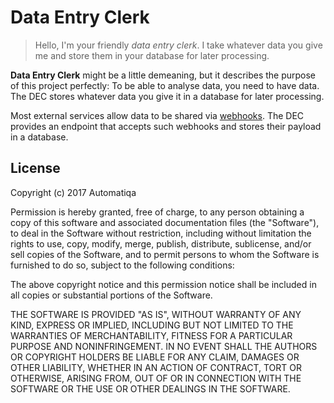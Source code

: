# Data Entry Clerk

> Hello, I'm your friendly _data entry clerk_. I take whatever data you give me
and store them in your database for later processing.

**Data Entry Clerk** might be a little demeaning, but it describes the purpose
of this project perfectly: To be able to analyse data, you need to have data.
The DEC stores whatever data you give it in a database for later processing.

Most external services allow data to be shared via [webhooks][webhook]. The DEC
provides an endpoint that accepts such webhooks and stores their payload in a
database.

## License

Copyright (c) 2017 Automatiqa

Permission is hereby granted, free of charge, to any person obtaining a copy
of this software and associated documentation files (the "Software"), to deal
in the Software without restriction, including without limitation the rights
to use, copy, modify, merge, publish, distribute, sublicense, and/or sell
copies of the Software, and to permit persons to whom the Software is
furnished to do so, subject to the following conditions:

The above copyright notice and this permission notice shall be included in all
copies or substantial portions of the Software.

THE SOFTWARE IS PROVIDED "AS IS", WITHOUT WARRANTY OF ANY KIND, EXPRESS OR
IMPLIED, INCLUDING BUT NOT LIMITED TO THE WARRANTIES OF MERCHANTABILITY,
FITNESS FOR A PARTICULAR PURPOSE AND NONINFRINGEMENT. IN NO EVENT SHALL THE
AUTHORS OR COPYRIGHT HOLDERS BE LIABLE FOR ANY CLAIM, DAMAGES OR OTHER
LIABILITY, WHETHER IN AN ACTION OF CONTRACT, TORT OR OTHERWISE, ARISING FROM,
OUT OF OR IN CONNECTION WITH THE SOFTWARE OR THE USE OR OTHER DEALINGS IN THE
SOFTWARE.

[webhook]: https://en.wikipedia.org/wiki/Webhook
